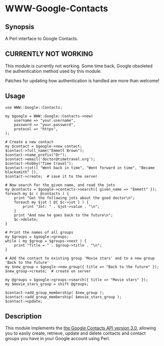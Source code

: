 WWW-Google-Contacts
===================

Synopsis
--------

A Perl interface to Google Contacts.

CURRENTLY NOT WORKING
---------------------

This module is currently not working. Some time back, Google obsoleted the authentication method
used by this module.

Patches for updating how authentication is handled are more than welcome!


Usage
-----

    use WWW::Google::Contacts;

    my $google = WWW::Google::Contacts->new(
        username => "your.username",
        password => "your.password",
        protocol => "https",
    );

    # Create a new contact
    my $contact = $google->new_contact;
    $contact->full_name("Emmett Brown");
    $contact->name_prefix("Dr");
    $contact->email('doctor@timetravel.org');
    $contact->hobby("Time travel");
    $contact->jot([ "Went back in time", "Went forward in time", "Became blacksmith" ]),
    $contact->create;  # save it to the server

    # Now search for the given name, and read the jots
    my @contacts = $google->contacts->search({ given_name => "Emmett" });
    foreach my $c ( @contacts ) {
        print "Got the following jots about the good doctor\n";
        foreach my $jot ( @{ $c->jot } ) {
            print "Jot: " . $jot->value . "\n";
        }
        print "And now he goes back to the future\n";
        $c->delete;
    }

    # Print the names of all groups
    my $groups = $google->groups;
    while ( my $group = $groups->next ) {
        print "Title = " . $group->title . "\n";
    }

    # Add the contact to existing group 'Movie stars' and to a new group 'Back to the future'
    my $new_group = $google->new_group({ title => "Back to the future" });
    $new_group->create;  # create on server

    my @groups = $google->groups->search({ title => "Movie stars" });
    my $movie_stars_group = shift @groups;

    $contact->add_group_membership( $new_group );
    $contact->add_group_membership( $movie_stars_group );
    $contact->update;


Description
-----------

This module implements the [the Google Contacts API version 3.0](http://code.google.com/apis/contacts/docs/3.0/developers_guide_protocol.html),
allowing you to easily create, retrieve, update and delete contacts and contact groups you have in your Google account using Perl.

